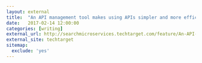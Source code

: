 ```yaml
---
layout: external
title:  "An API management tool makes using APIs simpler and more efficient"
date:   2017-02-14 12:00:00
categories: [writing]
external_url: http://searchmicroservices.techtarget.com/feature/An-API-management-tool-makes-using-APIs-simpler-and-more-efficient
external_site: techtarget
sitemap:
  exclude: 'yes'
---
```

